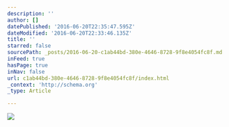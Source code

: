 ```yaml
---
description: ''
author: []
datePublished: '2016-06-20T22:35:47.595Z'
dateModified: '2016-06-20T22:33:46.135Z'
title: ''
starred: false
sourcePath: _posts/2016-06-20-c1ab44bd-380e-4646-8728-9f8e4054fc8f.md
inFeed: true
hasPage: true
inNav: false
url: c1ab44bd-380e-4646-8728-9f8e4054fc8f/index.html
_context: 'http://schema.org'
_type: Article

---
```

![](https://the-grid-user-content.s3-us-west-2.amazonaws.com/5187aeb3-d4bd-444a-a61b-5611042a428a.jpg)